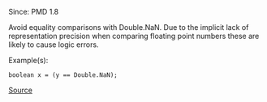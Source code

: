 Since: PMD 1.8

Avoid equality comparisons with Double.NaN. Due to the implicit lack of representation
precision when comparing floating point numbers these are likely to cause logic errors.

Example(s):
```
boolean x = (y == Double.NaN);
```

[Source](https://pmd.github.io/pmd-5.5.4/pmd-java/rules/java/design.html#BadComparison)
